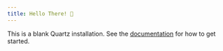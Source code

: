 ```yaml
---
title: Hello There! 👋
---
```


This is a blank Quartz installation.
See the [documentation](https://quartz.jzhao.xyz) for how to get started.
